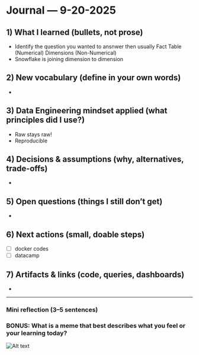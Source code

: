 # Journal — 9-20-2025

## 1) What I learned (bullets, not prose)
- Identify the question you wanted to ansnwer then usually Fact Table (Numerical) Dimensions (Non-Numerical)
- Snowflake is joining dimension to dimension

## 2) New vocabulary (define in your own words)
- 

## 3) Data Engineering mindset applied (what principles did I use?)
- Raw stays raw!
- Reproducible

## 4) Decisions & assumptions (why, alternatives, trade-offs)
- 

## 5) Open questions (things I still don’t get)
- 

## 6) Next actions (small, doable steps)
- [ ] docker codes
- [ ] datacamp

## 7) Artifacts & links (code, queries, dashboards)
- 

---

### Mini reflection (3–5 sentences)


### BONUS: What is a meme that best describes what you feel or your learning today?

![Alt text](https://substackcdn.com/image/fetch/$s_!SZ79!,f_auto,q_auto:good,fl_progressive:steep/https%3A%2F%2Fsubstack-post-media.s3.amazonaws.com%2Fpublic%2Fimages%2F3ecbeeca-11a3-43ec-af39-017b59a460a7_500x500.jpeg)
